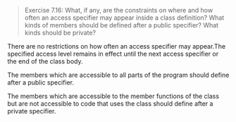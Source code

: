 > Exercise 7.16: What, if any, are the constraints on where and how often an
> access specifier may appear inside a class definition? What kinds of members
> should be defined after a public specifier? What kinds should be private?
 

There are no restrictions on how often an access specifier may appear.The
specified access level remains in effect until the next access specifier or the
end of the class body.

The members which are accessible to all parts of the program should define
after a public specifier.

The members which are accessible to the member functions of the class but are
not accessible to code that uses the class should define after a private
specifier.
